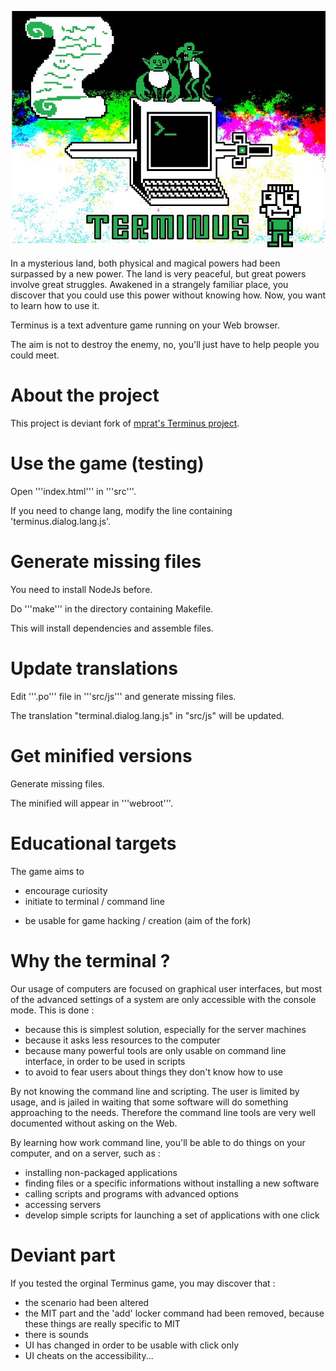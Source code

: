 ![Presenting Terminus]( ./src/img/promo_image.jpg )

In a mysterious land, both physical and magical powers had been surpassed by a new power.
The land is very peaceful, but great powers involve great struggles.
Awakened in a strangely familiar place, you discover that you could use this power without knowing how.
Now, you want to learn how to use it.

Terminus is a text adventure game running on your Web browser.

The aim is not to destroy the enemy, no, you'll just have to help people you could meet.


About the project
=================
This project is deviant fork of [mprat's Terminus project](http://mprat.github.io/Terminus/).

Use the game (testing)
======================
Open '''index.html''' in '''src'''.

If you need to change lang,
modify the line containing 'terminus.dialog.lang.js'.

Generate missing files
======================
You need to install NodeJs before.

Do '''make''' in the directory containing Makefile.

This will install dependencies and assemble files.

Update translations
===================
Edit '''.po''' file in '''src/js''' and generate missing files.

The translation "terminal.dialog.lang.js" in "src/js" will be updated.

Get minified versions
=====================
Generate missing files.

The minified will appear in '''webroot'''.

Educational targets
===================
The game aims to

- encourage curiosity
- initiate to terminal / command line
+ be usable for game hacking / creation (aim of the fork)

Why the terminal ?
==================
Our usage of computers are focused on graphical user interfaces,
but most of the advanced settings of a system are only accessible with the console mode.
This is done :

- because this is simplest solution, especially for the server machines
- because it asks less resources to the computer
- because many powerful tools are only usable on command line interface, in order to be used in scripts
- to avoid to fear users about things they don't know how to use

By not knowing the command line and scripting.
The user is limited by usage, and is jailed in waiting that some software will do something approaching to the needs.
Therefore the command line tools are very well documented without asking on the Web.

By learning how work command line, you'll be able to do things on your computer, and on a server, such as :

- installing non-packaged applications
- finding files or a specific informations without installing a new software
- calling scripts and programs with advanced options
- accessing servers
- develop simple scripts for launching a set of applications with one click


Deviant part
============
If you tested the orginal Terminus game, you may discover that :

- the scenario had been altered
- the MIT part and the 'add' locker command had been removed, because these things are really specific to MIT
- there is sounds
- UI has changed in order to be usable with click only
- UI cheats on the accessibility...
